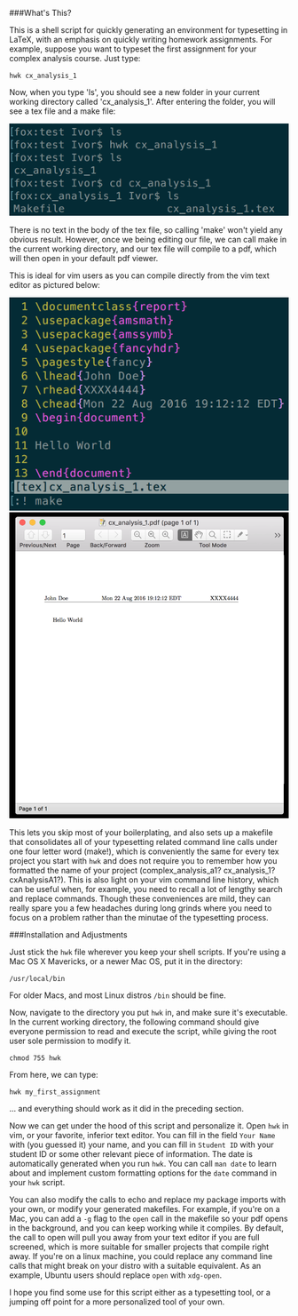 ###What's This?

This is a shell script for quickly generating an environment for typesetting
in LaTeX, with an emphasis on quickly writing homework assignments. For 
example, suppose you want to typeset the first assignment for your complex
analysis course. Just type:
```
hwk cx_analysis_1
```

Now, when you type 'ls', you should see a new folder in your current working
directory called 'cx_analysis_1'. After entering the folder, you will see
a tex file and a make file:

![example](./Images/example1.png)

There is no text in the body of the tex file, so calling 'make' won't yield
any obvious result. However, once we being editing our file, we can call
make in the current working directory, and our tex file will compile to a pdf,
which will then open in your default pdf viewer.

This is ideal for vim users as you can compile directly from the vim text
editor as pictured below:

![example](./Images/example2.png)
![example](./Images/example3.png)

This lets you skip most of your boilerplating, and also sets up a
makefile that consolidates all of your typesetting related command line
calls under one four letter word (make!), which is conveniently the same
for every tex project you start with `hwk` and does not require you to
remember how you formatted the name of your project (complex_analysis_a1?
cx_analysis_1? cxAnalysisA1?). This is also light on your vim command line
history, which can be useful when, for example, you need to recall a lot
of lengthy search and replace commands. Though these conveniences are
mild, they can really spare you a few headaches during long grinds where
you need to focus on a problem rather than the minutae of the typesetting
process.

###Installation and Adjustments

Just stick the `hwk` file wherever you keep your shell scripts. If you're
using a Mac OS X Mavericks, or a newer Mac OS, put it in the directory:
```
/usr/local/bin
```
For older Macs, and most Linux distros `/bin` should be fine.

Now, navigate to the directory you put `hwk` in, and make sure it's
executable. In the current working directory, the following command
should give everyone permission to read and execute the script, while
giving the root user sole permission to modify it.
```
chmod 755 hwk
```

From here, we can type:
```
hwk my_first_assignment
```
... and everything should work as it did in the preceding section.

Now we can get under the hood of this script and personalize it.
Open `hwk` in vim, or your favorite, inferior text editor. You
can fill in the field `Your Name` with (you guessed it) your name,
and you can fill in `Student ID` with your student ID or some other
relevant piece of information. The date is automatically generated
when you run `hwk`. You can call `man date` to learn about and implement
custom formatting options for the `date` command in your `hwk` script.

You can also modify the calls to echo and replace my package imports
with your own, or modify your generated makefiles. For example, if you're on
a Mac, you can add a `-g` flag to the `open` call in the makefile so
your pdf opens in the background, and you can keep working while it compiles.
By default, the call to open will pull you away from your text editor if you
are full screened, which is more suitable for smaller projects that compile
right away. If you're on a linux machine, you could replace any command line
calls that might break on your distro with a suitable equivalent. As an
example, Ubuntu users should replace `open` with `xdg-open`.

I hope you find some use for this script either as a typesetting tool, or a
jumping off point for a more personalized tool of your own.



